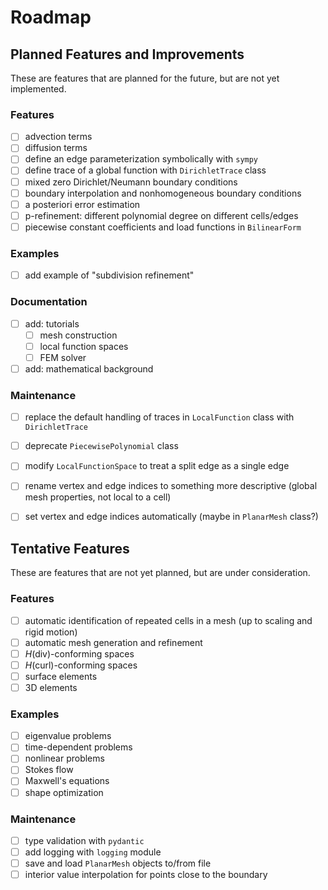 # Roadmap


## Planned Features and Improvements
These are features that are planned for the future, but are not yet implemented.
### Features
- [ ] advection terms
- [ ] diffusion terms
- [ ] define an edge parameterization symbolically with `sympy`
- [ ] define trace of a global function with `DirichletTrace` class
- [ ] mixed zero Dirichlet/Neumann boundary conditions
- [ ] boundary interpolation and nonhomogeneous boundary conditions
- [ ] a posteriori error estimation
- [ ] p-refinement: different polynomial degree on different cells/edges
- [ ] piecewise constant coefficients and load functions in `BilinearForm`
### Examples
- [ ] add example of "subdivision refinement"
### Documentation
- [ ] add: tutorials
    - [ ] mesh construction
    - [ ] local function spaces
    - [ ] FEM solver
- [ ] add: mathematical background
### Maintenance
- [ ] replace the default handling of traces in `LocalFunction` class with `DirichletTrace`
- [ ] deprecate `PiecewisePolynomial` class
- [ ] modify `LocalFunctionSpace` to treat a split edge as a single edge
- [ ] rename vertex and edge indices to something more descriptive (global mesh properties, not local to a cell)
- [ ] set vertex and edge indices automatically (maybe in `PlanarMesh` class?)


## Tentative Features
These are features that are not yet planned, but are under consideration.
### Features
- [ ] automatic identification of repeated cells in a mesh (up to scaling and rigid motion)
- [ ] automatic mesh generation and refinement
- [ ] $H$(div)-conforming spaces
- [ ] $H$(curl)-conforming spaces
- [ ] surface elements
- [ ] 3D elements
### Examples
- [ ] eigenvalue problems
- [ ] time-dependent problems
- [ ] nonlinear problems
- [ ] Stokes flow
- [ ] Maxwell's equations
- [ ] shape optimization
### Maintenance
- [ ] type validation with `pydantic`
- [ ] add logging with `logging` module
- [ ] save and load `PlanarMesh` objects to/from file
- [ ] interior value interpolation for points close to the boundary